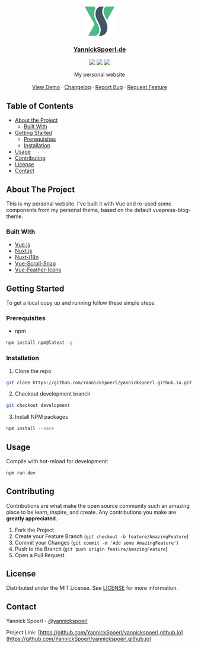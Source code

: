 <br />
<p align="center">
  <a href="https://github.com/YannickSpoerl/yannickspoerl.github.io">
    <img src="https://github.com/YannickSpoerl/yannickspoerl.github.io/blob/master/logo.png" alt="Logo" width="80" height="80">
  </a>

  <h3 align="center"><a href="https://www.yannickspoerl.de">YannickSpoerl.de</a></h3>
  <p align="center">
  <img src="https://img.shields.io/github/license/YannickSpoerl/yannickspoerl.github.io"/>
  <img src="https://img.shields.io/github/package-json/v/yannickspoerl/yannickspoerl.github.io/development"/>
  <img src="https://img.shields.io/github/workflow/status/YannickSpoerl/yannickspoerl.github.io/Build%20and%20Deploy"/>
  </p>
  
  <p align="center">
    My personal website
    <br />
    <br />
    <a href="https://www.yannickspoerl.de">View Demo</a>
    ·
    <a href="https://github.com/YannickSpoerl/yannickspoerl.github.io/blob/master/CHANGELOG.md">Changelog</a>
    ·
    <a href="https://github.com/YannickSpoerl/yannickspoerl.github.io/issues">Report Bug</a>
    ·
    <a href="https://github.com/YannickSpoerl/yannickspoerl.github.io/issues">Request Feature</a>
  </p>
</p>



<!-- TABLE OF CONTENTS -->
## Table of Contents

* [About the Project](#about-the-project)
  * [Built With](#built-with)
* [Getting Started](#getting-started)
  * [Prerequisites](#prerequisites)
  * [Installation](#installation)
* [Usage](#usage)
* [Contributing](#contributing)
* [License](#license)
* [Contact](#contact)



<!-- ABOUT THE PROJECT -->
## About The Project

This is my personal website. I've built it with Vue and re-used some components from my personal theme, based on the default vuepress-blog-theme.


### Built With

* [Vue.js](https://vuejs.org/)
* [Nuxt.js](https://nuxtjs.org/)
* [Nuxt-i18n](https://github.com/nuxt-community/nuxt-i18n)
* [Vue-Scroll-Snap](https://github.com/angelomelonas/vue-scroll-snap)
* [Vue-Feather-Icons](https://github.com/egoist/vue-feather-icons)



<!-- GETTING STARTED -->
## Getting Started

To get a local copy up and running follow these simple steps.

### Prerequisites

* npm
```sh
npm install npm@latest -g
```

### Installation
 
1. Clone the repo
```sh
git clone https://github.com/YannickSpoerl/yannickspoerl.github.io.git
```
2. Checkout development branch
```sh
git checkout development
```
3. Install NPM packages
```sh
npm install --save
```



<!-- USAGE EXAMPLES -->
## Usage

Compile with hot-reload for development:
```sh
npm run dev
```

<!-- CONTRIBUTING -->
## Contributing

Contributions are what make the open source community such an amazing place to be learn, inspire, and create. Any contributions you make are **greatly appreciated**.

1. Fork the Project
2. Create your Feature Branch (`git checkout -b feature/AmazingFeature`)
3. Commit your Changes (`git commit -m 'Add some AmazingFeature'`)
4. Push to the Branch (`git push origin feature/AmazingFeature`)
5. Open a Pull Request



<!-- LICENSE -->
## License

Distributed under the MIT License. See [LICENSE](https://github.com/YannickSpoerl/yannickspoerl.github.io/blob/master/LICENSE.md) for more information.



<!-- CONTACT -->
## Contact

Yannick Spoerl - [@yannickspoerl](https://twitter.com/yannickspoerl)

Project Link: [https://github.com/YannickSpoerl/yannickspoerl.github.io](https://github.com/YannickSpoerl/yannickspoerl.github.io)
